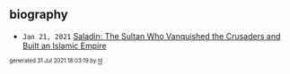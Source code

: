 ## biography


* <code>Jan 21, 2021</code> [Saladin: The Sultan Who Vanquished the Crusaders and Built an Islamic Empire](2021-01-21T01-17-38-saladin.md)

<sup><sub>generated 31 Jul 2021 18:03:19 by <a href='https://github.com/senorprogrammer/til'>til</a></sub></sup>
